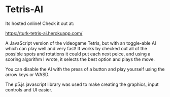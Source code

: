 # Tetris-AI
Its hosted online! Check it out at:

https://turk-tetris-ai.herokuapp.com/

A JavaScript version of the videogame Tetris, but with an toggle-able AI which can play well and very fast! It works by checked out all of the possible spots and rotations it could put each next peice, and using a scoring algorithm I wrote, it selects the best option and plays the move.

You can disable the AI with the press of a button and play yourself using the arrow keys or WASD.

The p5.js javascript library was used to make creating the graphics, input controls and UI easier.
